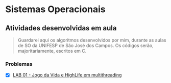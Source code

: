 # Sistemas Operacionais
## Atividades desenvolvidas em aula


> Guardarei aqui os algoritmos desenvolvidos por mim, durante as aulas de SO da UNIFESP de São José dos Campos. Os códigos serão, majoritariamente, escritos em C.

### Problemas

- [x] [LAB 01 - Jogo da Vida e HighLife em multithreading](LAB01)
